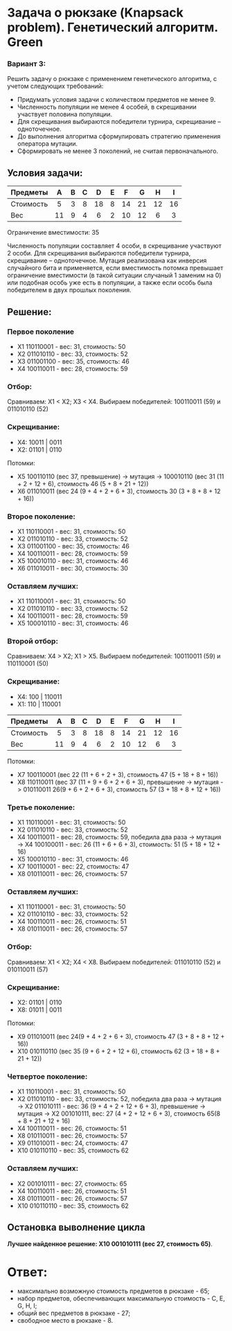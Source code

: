# Задача о рюкзаке (Knapsack problem). Генетический алгоритм. Green
### Вариант 3:
Решить задачу о рюкзаке с применением генетического алгоритма, с учетом следующих требований:
   - Придумать условия задачи с количеством предметов не менее 9.
   - Численность популяции не менее 4 особей, в скрещивании участвует половина популяции. 
   - Для скрещивания выбираются победители турнира, скрещивание – одноточечное.
   - До выполнения алгоритма сформулировать стратегию применения оператора мутации.
   - Сформировать не менее 3 поколений, не считая первоначального.

## Условия задачи:

| Предметы  |  A  |  B  |  C  |  D  |  E  |  F  |  G  |  H  |  I  |
|:----------|:---:|:---:|:---:|:---:|:---:|:---:|:---:|:---:|:---:|
| Стоимость |  5  |  3  |  8  | 18  |  8  |  14 |  21 |  12 |  16 |
| Вес       | 11  | 9   |  4  |  6  |  2  |  10 |  12 |  6  |  3  |

Ограничение вместимости: 35

Численность популяции составляет 4 особи, в скрещивание участвуют 2 особи. 
Для скрещивания выбираются победители турнира, скрещивание – одноточечное.
Мутация реализована как инверсия случайного бита и применяется, 
если вместимость потомка превышает ограничение вместимости (в такой ситуации случаный 1 заменим на 0) 
или подобная особь уже есть в популяции, а также если особь была победителем в двух прошлых поколения.


## Решение:

### Первое поколение
   - X1 110110001 - вес: 31, стоимость: 50
   - X2 011010110 - вес: 33, стоимость: 52
   - X3 011001100 - вес: 35, стоимость: 46
   - X4 100110011 - вес: 28, стоимость: 59

### Отбор:
Сравниваем: X1 < X2; X3 < X4.
Выбираем победителей: 100110011 (59) и 011010110 (52)

### Скрещивание:
- X4: 10011 | 0011
- X2: 01101 | 0110

Потомки:
- X5 100110110 (вес 37, превышение) -> мутация -> 100010110 (вес 31 (11 + 2 + 12 + 6), стоимость 46 (5 + 8 + 21 + 12))
- X6 011010011 (вес 24 (9 + 4 + 2 + 6 + 3), стоимость 30 (3 + 8 + 8 + 12 + 16))

### Второе поколение:
- X1 110110001 - вес: 31, стоимость: 50
- X2 011010110 - вес: 33, стоимость: 52
- X3 011001100 - вес: 35, стоимость: 46
- X4 100110011 - вес: 28, стоимость: 59
- X5 100010110 - вес: 31, стоимость: 46
- X6 011010011 - вес: 30, стоимость: 30

### Оставляем лучших:
- X1 110110001 - вес: 31, стоимость: 50
- X2 011010110 - вес: 33, стоимость: 52
- X4 100110011 - вес: 28, стоимость: 59
- X5 100010110 - вес: 31, стоимость: 46

### Второй отбор:
Сравниваем: X4 > X2; X1 > X5.
Выбираем победителей: 100110011 (59) и 110110001 (50)

### Cкрещивание:
- X4: 100 | 110011
- X1: 110 | 110001

| Предметы  |  A  |  B  |  C  |  D  |  E  |  F  |  G  |  H  |  I  |
|:----------|:---:|:---:|:---:|:---:|:---:|:---:|:---:|:---:|:---:|
| Стоимость |  5  |  3  |  8  | 18  |  8  |  14 |  21 |  12 |  16 |
| Вес       | 11  | 9   |  4  |  6  |  2  |  10 |  12 |  6  |  3  |

Потомки:
- X7 100110001 (вес 22 (11 + 6 + 2 + 3), стоимость 47 (5 + 18 + 8 + 16))
- X8 110110011 (вес 37 (11 + 9 + 6 + 2 + 6 + 3), превышение -> мутация -> 010110011 26(9 + 6 + 2 + 6 + 3), стоимость 57 (3 + 18 + 8 + 12 + 16))

### Третье поколение:
- X1 110110001 - вес: 31, стоимость: 50
- X2 011010110 - вес: 33, стоимость: 52
- X4 100110011 - вес: 28, стоимость: 59, победила два раза -> мутация -> X4 100100011 - вес: 26 (11 + 6 + 6 + 3), стоимость: 51 (5 + 18 + 12 + 16)
- X5 100010110 - вес: 31, стоимость: 46
- X7 100110001 - вес: 22, стоимость: 47
- X8 010110011 - вес: 26, стоимость: 57
  
### Оставляем лучших:
- X1 110110001 - вес: 31, стоимость: 50
- X2 011010110 - вес: 33, стоимость: 52
- X4 100110011 - вес: 26, стоимость: 51
- X8 010110011 - вес: 26, стоимость: 57

### Отбор:
Сравниваем: X1 < X2; X4 < X8.
Выбираем победителей: 011010110 (52) и 010110011 (57)

### Скрещивание:
- X2: 01101 | 0110
- X8: 01011 | 0011

Потомки:
- X9 011010011 (вес 24(9 + 4 + 2 + 6 + 3), стоимость 47 (3 + 8 + 8 + 12 + 16))
- X10 010110110 (вес 35 (9 + 6 + 2 + 12 + 6), стоимость 62 (3 + 18 + 8 + 21 + 12))

### Четвертое поколение:
- X1 110110001 - вес: 31, стоимость: 50
- X2 011010110 - вес: 33, стоимость: 52, победила два раза -> мутация -> X2 011010111 - вес: 36 (9 + 4 + 2 + 12 + 6 + 3), превышение -> мутация -> X2 001010111, вес: 27 (4 + 2 + 12 + 6 + 3), стоимость 65(8 + 8 + 21 + 12 + 16)
- X4 100110011 - вес: 26, стоимость: 51
- X8 010110011 - вес: 26, стоимость: 57
- X9 011010011 - вес: 24, стоимость: 47
- X10 010110110 - вес: 35, стоимость 62
  
### Оставляем лучших:
- X2 001010111 - вес: 27, стоимость: 65
- X4 100110011 - вес: 26, стоимость: 51
- X8 010110011 - вес: 26, стоимость: 57
- X10 010110110 - вес: 35, стоимость 62

## Остановка выволнение цикла
**Лучшее найденное решение: X10 001010111 (вес 27, стоимость 65)**.

# Ответ:
   - максимально возможную стоимость предметов в рюкзаке - 65;
   - набор предметов, обеспечивающих максимальную стоимость - C, E, G, H, I;
   - общий вес предметов в рюкзаке - 27;
   - свободное место в рюкзаке - 8.